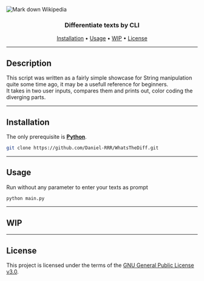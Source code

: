 ![Mark down Wikipedia](https://raw.githubusercontent.com/Daniel-RRR/Daniel-RRR.github.io/main/cross_repo_media/repo_banner/Whats_The_Diff.png)
  
<h3 align="center">Differentiate texts by CLI</h3>
<p align="center">
    <a href="#Installation">Installation</a> •
    <a href="#Usage">Usage</a> •
    <a href="#WIP">WIP</a> •
    <a href="#License">License</a>
</p>

---

## Description  

This script was written as a fairly simple showcase for String manipulation quite some time ago, it may be a usefull reference for beginners.  
It takes in two user inputs, compares them and prints out, color coding the diverging parts.
  
---
  
## Installation  
  
The only prerequisite is [**Python**](https://www.python.org/downloads/).

```bash
git clone https://github.com/Daniel-RRR/WhatsTheDiff.git
```
  
---
  
## Usage  
  
Run without any parameter to enter your texts as prompt
````bash
python main.py
````  
  
---
  
## WIP
  

  
---
  
## License

This project is licensed under the terms of the
[GNU General Public License v3.0](https://choosealicense.com/licenses/gpl-3.0).  
  
  
  